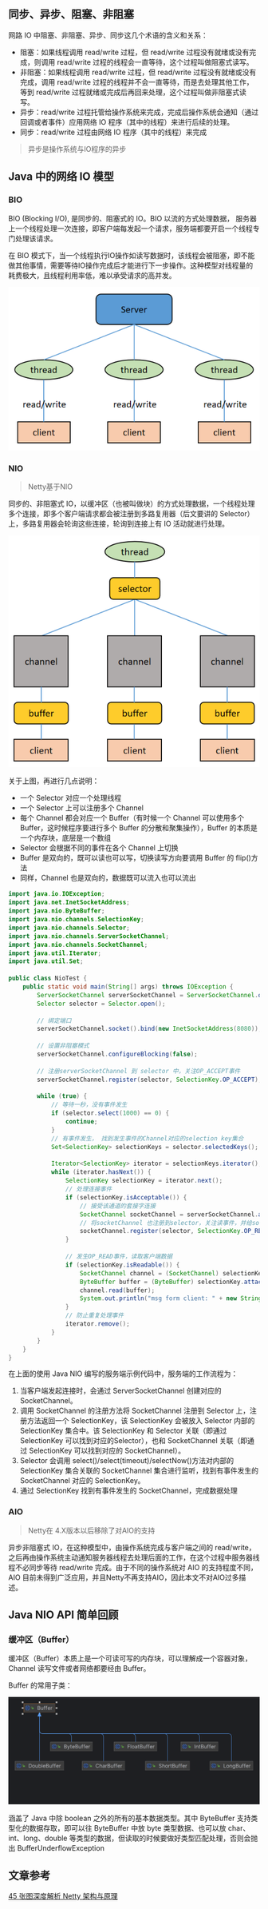 ## 同步、异步、阻塞、非阻塞

网路 IO 中阻塞、非阻塞、异步、同步这几个术语的含义和关系：

* 阻塞：如果线程调用 read/write 过程，但 read/write 过程没有就绪或没有完成，则调用 read/write 过程的线程会一直等待，这个过程叫做阻塞式读写。
* 非阻塞：如果线程调用 read/write 过程，但 read/write 过程没有就绪或没有完成，调用 read/write 过程的线程并不会一直等待，而是去处理其他工作，等到 read/write 过程就绪或完成后再回来处理，这个过程叫做非阻塞式读写。
* 异步：read/write 过程托管给操作系统来完成，完成后操作系统会通知（通过回调或者事件）应用网络 IO 程序（其中的线程）来进行后续的处理。
* 同步：read/write 过程由网络 IO 程序（其中的线程）来完成

> 异步是操作系统与IO程序的异步

## Java 中的网络 IO 模型

### BIO

BIO (Blocking I/O), 是同步的、阻塞式的 IO。BIO 以流的方式处理数据， 服务器上一个线程处理一次连接，即客户端每发起一个请求，服务端都要开启一个线程专门处理该请求。

在 BIO 模式下，当一个线程执行IO操作如读写数据时，该线程会被阻塞，即不能做其他事情，需要等待IO操作完成后才能进行下一步操作。这种模型对线程量的耗费极大，且线程利用率低，难以承受请求的高并发。

![img](学习Netty前应该掌握的基础.assets/xb4n2mv2w6.png)



### NIO

> Netty基于NIO

同步的、非阻塞式 IO，以缓冲区（也被叫做块）的方式处理数据，一个线程处理多个连接，即多个客户端请求都会被注册到多路复用器（后文要讲的 Selector）上，多路复用器会轮询这些连接，轮询到连接上有 IO 活动就进行处理。

![img](学习Netty前应该掌握的基础.assets/c5ncwho7v8.png)

关于上图，再进行几点说明：

- 一个 Selector 对应一个处理线程
- 一个 Selector 上可以注册多个 Channel
- 每个 Channel 都会对应一个 Buffer（有时候一个 Channel 可以使用多个 Buffer，这时候程序要进行多个 Buffer 的分散和聚集操作），Buffer 的本质是一个内存块，底层是一个数组
- Selector 会根据不同的事件在各个 Channel 上切换
- Buffer 是双向的，既可以读也可以写，切换读写方向要调用 Buffer 的 flip()方法
- 同样，Channel 也是双向的，数据既可以流入也可以流出



```java
import java.io.IOException;
import java.net.InetSocketAddress;
import java.nio.ByteBuffer;
import java.nio.channels.SelectionKey;
import java.nio.channels.Selector;
import java.nio.channels.ServerSocketChannel;
import java.nio.channels.SocketChannel;
import java.util.Iterator;
import java.util.Set;

public class NioTest {
    public static void main(String[] args) throws IOException {
        ServerSocketChannel serverSocketChannel = ServerSocketChannel.open();
        Selector selector = Selector.open();
        
        // 绑定端口
        serverSocketChannel.socket().bind(new InetSocketAddress(8080));
        
        // 设置非阻塞模式
        serverSocketChannel.configureBlocking(false);
        
        // 注册serverSocketChannel 到 selector 中，关注OP_ACCEPT事件
        serverSocketChannel.register(selector, SelectionKey.OP_ACCEPT);
        
        while (true) {
            // 等待一秒，没有事件发生
            if (selector.select(1000) == 0) {
                continue;
            }
            // 有事件发生， 找到发生事件的Channel对应的selection key集合
            Set<SelectionKey> selectionKeys = selector.selectedKeys();

            Iterator<SelectionKey> iterator = selectionKeys.iterator();
            while (iterator.hasNext()) {
                SelectionKey selectionKey = iterator.next();
                // 处理连接事件
                if (selectionKey.isAcceptable()) {
                    // 接受该通道的套接字连接
                    SocketChannel socketChannel = serverSocketChannel.accept();
                    // 将socketChannel 也注册到selector，关注读事件，并给socketChannel关联buffer
                    socketChannel.register(selector, SelectionKey.OP_READ, ByteBuffer.allocate(1024));
                }
                
                // 发生OP_READ事件，读取客户端数据
                if (selectionKey.isReadable()) {
                    SocketChannel channel = (SocketChannel) selectionKey.channel();
                    ByteBuffer buffer = (ByteBuffer) selectionKey.attachment();
                    channel.read(buffer);
                    System.out.println("msg form client: " + new String(buffer.array()));
                }
                // 防止重复处理事件
                iterator.remove();
            }
        }
    }
}
```

在上面的使用 Java NIO 编写的服务端示例代码中，服务端的工作流程为：

1. 当客户端发起连接时，会通过 ServerSocketChannel 创建对应的 SocketChannel。
2. 调用 SocketChannel 的注册方法将 SocketChannel 注册到 Selector 上，注册方法返回一个 SelectionKey，该 SelectionKey 会被放入 Selector 内部的 SelectionKey 集合中。该 SelectionKey 和 Selector 关联（即通过 SelectionKey 可以找到对应的Selector），也和 SocketChannel 关联（即通过 SelectionKey 可以找到对应的 SocketChannel）。
3. Selector 会调用 select()/select(timeout)/selectNow()方法对内部的 SelectionKey 集合关联的 SocketChannel 集合进行监听，找到有事件发生的 SocketChannel 对应的 SelectionKey。
4. 通过 SelectionKey 找到有事件发生的 SocketChannel，完成数据处理



### AIO

> Netty在 4.X版本以后移除了对AIO的支持

异步非阻塞式 IO，在这种模型中，由操作系统完成与客户端之间的 read/write，之后再由操作系统主动通知服务器线程去处理后面的工作，在这个过程中服务器线程不必同步等待 read/write 完成。由于不同的操作系统对 AIO 的支持程度不同，AIO 目前未得到广泛应用，并且Netty不再支持AIO，因此本文不对AIO过多描述。

## Java NIO API 简单回顾

### 缓冲区（Buffer）

缓冲区（Buffer）本质上是一个可读可写的内存块，可以理解成一个容器对象，Channel 读写文件或者网络都要经由 Buffer。

Buffer 的常用子类：

![Buffer](学习Netty前应该掌握的基础.assets/Buffer.png)

涵盖了 Java 中除 boolean 之外的所有的基本数据类型。其中 ByteBuffer 支持类型化的数据存取，即可以往 ByteBuffer 中放 byte 类型数据、也可以放 char、int、long、double 等类型的数据，但读取的时候要做好类型匹配处理，否则会抛出 BufferUnderflowException



## 文章参考

[45 张图深度解析 Netty 架构与原理](https://cloud.tencent.com/developer/article/1754078)
